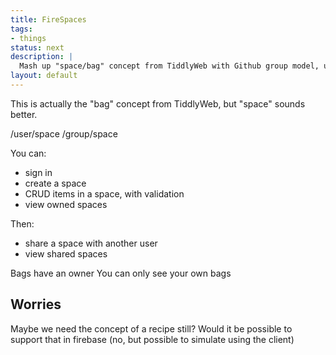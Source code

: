 ```yaml
---
title: FireSpaces
tags:
- things
status: next
description: |
  Mash up "space/bag" concept from TiddlyWeb with Github group model, using Firebase, to support private and collaborative content spaces
layout: default
---
```


This is actually the "bag" concept from TiddlyWeb, but "space" sounds better.

/user/space
/group/space

You can:

 - sign in
 - create a space
 - CRUD items in a space, with validation
 - view owned spaces

Then:

 - share a space with another user
 - view shared spaces

Bags have an owner
You can only see your own bags

## Worries

Maybe we need the concept of a recipe still? Would it be possible to support that in firebase (no, but possible to simulate using the client)

